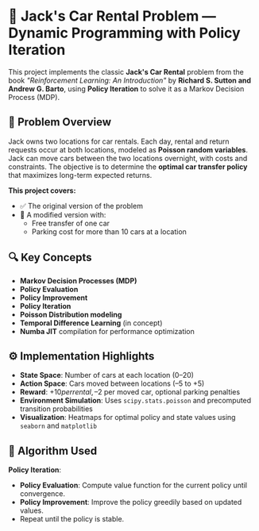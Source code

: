# 🚗 Jack's Car Rental Problem — Dynamic Programming with Policy Iteration

This project implements the classic **Jack's Car Rental** problem from the book *"Reinforcement Learning: An Introduction"* by **Richard S. Sutton and Andrew G. Barto**, using **Policy Iteration** to solve it as a Markov Decision Process (MDP).

## 📌 Problem Overview

Jack owns two locations for car rentals. Each day, rental and return requests occur at both locations, modeled as **Poisson random variables**. Jack can move cars between the two locations overnight, with costs and constraints. The objective is to determine the **optimal car transfer policy** that maximizes long-term expected returns.

**This project covers:**

- ✅ The original version of the problem  
- 🔁 A modified version with:  
  - Free transfer of one car  
  - Parking cost for more than 10 cars at a location  

## 🔍 Key Concepts

- **Markov Decision Processes (MDP)**  
- **Policy Evaluation**  
- **Policy Improvement**  
- **Policy Iteration**  
- **Poisson Distribution modeling**  
- **Temporal Difference Learning** (in concept)  
- **Numba JIT** compilation for performance optimization  

## ⚙️ Implementation Highlights

- **State Space**: Number of cars at each location (0–20)  
- **Action Space**: Cars moved between locations (–5 to +5)  
- **Reward**: +$10 per rental, –$2 per moved car, optional parking penalties  
- **Environment Simulation**: Uses `scipy.stats.poisson` and precomputed transition probabilities  
- **Visualization**: Heatmaps for optimal policy and state values using `seaborn` and `matplotlib`  

## 🧠 Algorithm Used

**Policy Iteration**:
- **Policy Evaluation**: Compute value function for the current policy until convergence.  
- **Policy Improvement**: Improve the policy greedily based on updated values.  
- Repeat until the policy is stable.  
